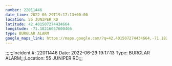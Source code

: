 ```yaml
---
number: 22011446
date_time: 2022-06-29T19:17:13+00:00
location: 55 JUNIPER RD
latitude: 42.401507274434664
longitude: -71.18216657600466
type: BURGLAR ALARM
google_maps_link: https://maps.google.com/?q=42.401507274434664,-71.18216657600466
---
```


;;;;;;Incident #: 22011446  Date: 2022-06-29 19:17:13   Type: BURGLAR ALARM;;;Location: 55 JUNIPER RD;;;
